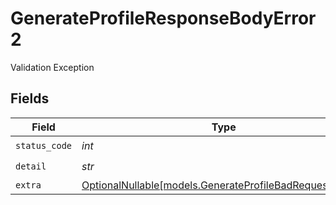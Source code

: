# GenerateProfileResponseBodyError2

Validation Exception


## Fields

| Field                                                                                                    | Type                                                                                                     | Required                                                                                                 | Description                                                                                              |
| -------------------------------------------------------------------------------------------------------- | -------------------------------------------------------------------------------------------------------- | -------------------------------------------------------------------------------------------------------- | -------------------------------------------------------------------------------------------------------- |
| `status_code`                                                                                            | *int*                                                                                                    | :heavy_check_mark:                                                                                       | N/A                                                                                                      |
| `detail`                                                                                                 | *str*                                                                                                    | :heavy_check_mark:                                                                                       | N/A                                                                                                      |
| `extra`                                                                                                  | [OptionalNullable[models.GenerateProfileBadRequestExtra2]](../models/generateprofilebadrequestextra2.md) | :heavy_minus_sign:                                                                                       | N/A                                                                                                      |